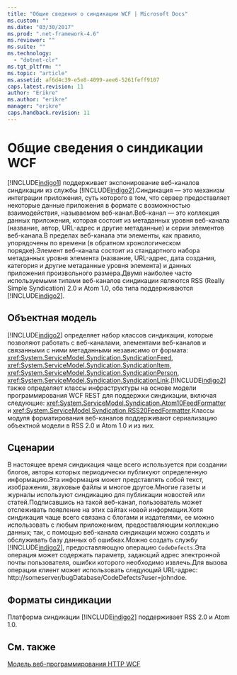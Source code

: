 ```yaml
---
title: "Общие сведения о синдикации WCF | Microsoft Docs"
ms.custom: ""
ms.date: "03/30/2017"
ms.prod: ".net-framework-4.6"
ms.reviewer: ""
ms.suite: ""
ms.technology: 
  - "dotnet-clr"
ms.tgt_pltfrm: ""
ms.topic: "article"
ms.assetid: af6d4c39-e5e8-4099-aee6-5261feff9107
caps.latest.revision: 11
author: "Erikre"
ms.author: "erikre"
manager: "erikre"
caps.handback.revision: 11
---
```

# Общие сведения о синдикации WCF
[!INCLUDE[indigo1](../../../../includes/indigo1-md.md)] поддерживает экспонирование веб\-каналов синдикации из службы [!INCLUDE[indigo2](../../../../includes/indigo2-md.md)].Синдикация — это механизм интеграции приложения, суть которого в том, что сервер предоставляет некоторые данные приложения в формате с возможностью взаимодействия, называемом веб\-канал.Веб\-канал — это коллекция данных приложения, которая состоит из метаданных уровня веб\-канала \(название, автор, URL\-адрес и другие метаданные\) и серии элементов веб\-канала.В пределах веб\-канала эти элементы, как правило, упорядочены по времени \(в обратном хронологическом порядке\).Элемент веб\-канала состоит из стандартного набора метаданных уровня элемента \(название, URL\-адрес, дата создания, категория и другие метаданные уровня элемента\) и данных приложения произвольного размера.Двумя наиболее часто используемыми типами веб\-каналов синдикации являются RSS \(Really Simple Syndication\) 2.0 и Atom 1.0, оба типа поддерживаются [!INCLUDE[indigo2](../../../../includes/indigo2-md.md)].  
  
## Объектная модель  
 [!INCLUDE[indigo2](../../../../includes/indigo2-md.md)] определяет набор классов синдикации, которые позволяют работать с веб\-каналами, элементами веб\-каналов и связанными с ними метаданными независимо от формата: <xref:System.ServiceModel.Syndication.SyndicationFeed>, <xref:System.ServiceModel.Syndication.SyndicationItem>, <xref:System.ServiceModel.Syndication.SyndicationPerson>, <xref:System.ServiceModel.Syndication.SyndicationLink>.[!INCLUDE[indigo2](../../../../includes/indigo2-md.md)] также определяет классы инфраструктуры на основе модели программирования WCF REST для поддержки синдикации, включая следующие: <xref:System.ServiceModel.Syndication.Atom10FeedFormatter> и <xref:System.ServiceModel.Syndication.RSS20FeedFormatter>.Классы модуля форматирования веб\-каналов поддерживают сериализацию объектной модели в RSS 2.0 и Atom 1.0 и из них.  
  
## Сценарии  
 В настоящее время синдикация чаще всего используется при создании блогов, авторы которых периодически публикуют определенную информацию.Эта информация может представлять собой текст, изображения, звуковые файлы и многое другое.Многие газеты и журналы используют синдикацию для публикации новостей или статей.Подписавшись на такой веб\-канал, пользователь может отслеживать появление на этих сайтах новой информации.Хотя синдикация чаще всего связана с блогами и издателями, ее можно использовать с любым приложением, предоставляющим коллекцию данных; так, с помощью веб\-канала синдикации можно создать и обслуживать базу данных об ошибках.Можно создать службу [!INCLUDE[indigo2](../../../../includes/indigo2-md.md)], предоставляющую операцию `CodeDefects`.Эта операция может содержать параметр, задающий адрес электронной почты пользователя, ошибки которого необходимо извлечь.Для вызова операции клиент может использовать следующий URL\-адрес: http:\/\/someserver\/bugDatabase\/CodeDefects?user\=johndoe.  
  
## Форматы синдикации  
 Платформа синдикации [!INCLUDE[indigo2](../../../../includes/indigo2-md.md)] поддерживает RSS 2.0 и Atom 1.0.  
  
## См. также  
 [Модель веб\-программирования HTTP WCF](../../../../docs/framework/wcf/feature-details/wcf-web-http-programming-model.md)